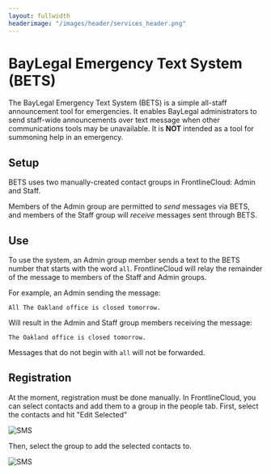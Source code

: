 ```yaml
---
layout: fullwidth
headerimage: "/images/header/services_header.png"
---
```

# BayLegal Emergency Text System (BETS)

The BayLegal Emergency Text System (BETS) is a simple all-staff announcement tool for emergencies. It enables BayLegal administrators to send staff-wide announcements over text message when other communications tools may be unavailable. It is **NOT** intended as a tool for summoning help in an emergency.

## Setup
BETS uses two manually-created contact groups in FrontlineCloud: Admin and Staff.

Members of the Admin group are permitted to *send* messages via BETS, and members of the Staff group will *receive* messages sent through BETS.


## Use
To use the system, an Admin group member sends a text to the BETS number that starts with the word `all`. FrontlineCloud will relay the remainder of the message to members of the Staff and Admin groups.

For example, an Admin sending the message:

`All The Oakland office is closed tomorrow.`

Will result in the Admin and Staff group members receiving the message:

`The Oakland office is closed tomorrow.`

Messages that do not begin with `all` will not be forwarded.


## Registration
At the moment, registration must be done manually. In FrontlineCloud, you can select contacts and add them to a group in the people tab. First, select the contacts and hit "Edit Selected"

![SMS](../images/bets_edit_group.jpg)

Then, select the group to add the selected contacts to.

![SMS](../images/bets_add_to_group.jpg)
